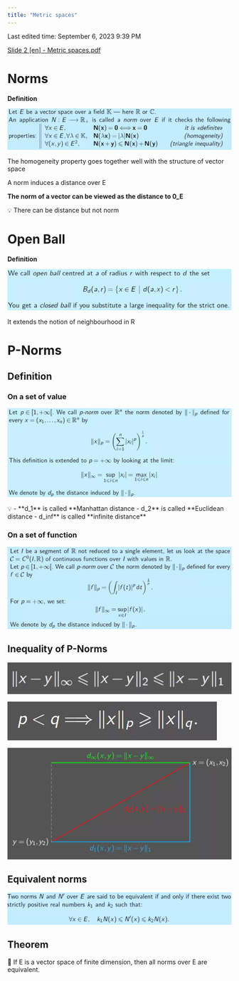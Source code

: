 ```yaml
---
title: "Metric spaces"
---
```

Last edited time: September 6, 2023 9:39 PM

[Slide 2 [en] - Metric spaces.pdf](Metric%20spaces/Slide_2_en_-_Metric_spaces.pdf)

# Norms

**Definition**

![Untitled](Lecture%201/Untitled%201.png)

The homogeneity property goes together well with the structure of vector space

A norm induces a distance over E

**The norm of a vector can be viewed as the distance to 0_E**

<aside>
💡 There can be distance but not norm

</aside>

# Open Ball

**Definition**

![Untitled](Metric%20spaces/Untitled.png)

It extends the notion of neighbourhood in R

# P-Norms

## Definition

### On a set of value

![Untitled](Metric%20spaces/Untitled%201.png)

<aside>
💡 - **d_1** is called **Manhattan distance
- d_2** is called **Euclidean distance
- d_inf** is called **infinite distance**

</aside>

### On a set of function

![Untitled](Metric%20spaces/Untitled%202.png)

## Inequality of P-Norms

![Untitled](Metric%20spaces/Untitled%203.png)

![Untitled](Metric%20spaces/Untitled%204.png)

![Untitled](Metric%20spaces/Untitled%205.png)

## Equivalent norms

![Untitled](Metric%20spaces/Untitled%206.png)

## Theorem

<aside>
🧠 If E is a vector space of finite dimension, then all norms over E are equivalent.

</aside>
